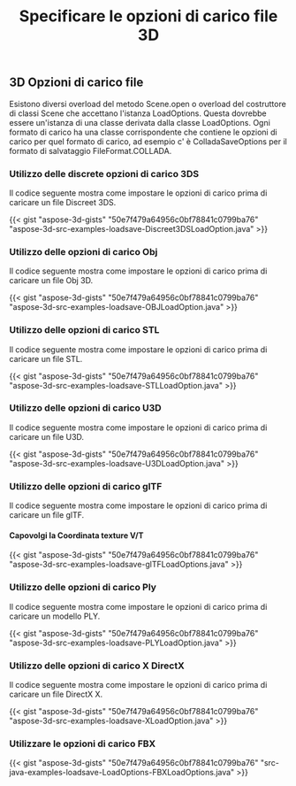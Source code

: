 ﻿---
title: Specificare le opzioni di carico file 3D
type: docs
weight: 10
url: /it/java/specify-3d-file-load-options/
description: Esistono diversi overload del metodo Scene.open o overload del costruttore di classi Scene che accettano l'istanza LoadOptions.
---
## **3D Opzioni di carico file**
Esistono diversi overload del metodo Scene.open o overload del costruttore di classi Scene che accettano l'istanza LoadOptions. Questa dovrebbe essere un'istanza di una classe derivata dalla classe LoadOptions. Ogni formato di carico ha una classe corrispondente che contiene le opzioni di carico per quel formato di carico, ad esempio c' è ColladaSaveOptions per il formato di salvataggio FileFormat.COLLADA.
### **Utilizzo delle discrete opzioni di carico 3DS**
Il codice seguente mostra come impostare le opzioni di carico prima di caricare un file Discreet 3DS.

{{< gist "aspose-3d-gists" "50e7f479a64956c0bf78841c0799ba76" "aspose-3d-src-examples-loadsave-Discreet3DSLoadOption.java" >}}
### **Utilizzo delle opzioni di carico Obj**
Il codice seguente mostra come impostare le opzioni di carico prima di caricare un file Obj 3D.

{{< gist "aspose-3d-gists" "50e7f479a64956c0bf78841c0799ba76" "aspose-3d-src-examples-loadsave-OBJLoadOption.java" >}}
### **Utilizzo delle opzioni di carico STL**
Il codice seguente mostra come impostare le opzioni di carico prima di caricare un file STL.

{{< gist "aspose-3d-gists" "50e7f479a64956c0bf78841c0799ba76" "aspose-3d-src-examples-loadsave-STLLoadOption.java" >}}
### **Utilizzo delle opzioni di carico U3D**
Il codice seguente mostra come impostare le opzioni di carico prima di caricare un file U3D.

{{< gist "aspose-3d-gists" "50e7f479a64956c0bf78841c0799ba76" "aspose-3d-src-examples-loadsave-U3DLoadOption.java" >}}
### **Utilizzo delle opzioni di carico glTF**
Il codice seguente mostra come impostare le opzioni di carico prima di caricare un file glTF.
#### **Capovolgi la Coordinata texture V/T**
{{< gist "aspose-3d-gists" "50e7f479a64956c0bf78841c0799ba76" "aspose-3d-src-examples-loadsave-glTFLoadOptions.java" >}}
### **Utilizzo delle opzioni di carico Ply**
Il codice seguente mostra come impostare le opzioni di carico prima di caricare un modello PLY.

{{< gist "aspose-3d-gists" "50e7f479a64956c0bf78841c0799ba76" "aspose-3d-src-examples-loadsave-PLYLoadOption.java" >}}
### **Utilizzo delle opzioni di carico X DirectX**
Il codice seguente mostra come impostare le opzioni di carico prima di caricare un file DirectX X.

{{< gist "aspose-3d-gists" "50e7f479a64956c0bf78841c0799ba76" "aspose-3d-src-examples-loadsave-XLoadOption.java" >}}
### **Utilizzare le opzioni di carico FBX**
{{< gist "aspose-3d-gists" "50e7f479a64956c0bf78841c0799ba76" "src-java-examples-loadsave-LoadOptions-FBXLoadOptions.java" >}}
